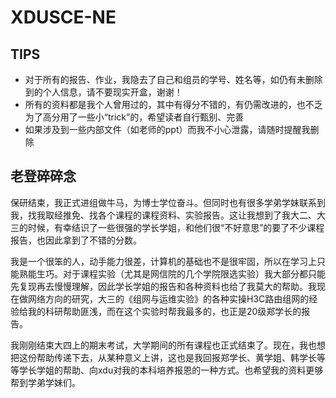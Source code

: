 # XDUSCE-NE

## TIPS

- 对于所有的报告、作业，我隐去了自己和组员的学号、姓名等，如仍有未删除到的个人信息，请不要现实开盒，谢谢！
- 所有的资料都是我个人曾用过的，其中有得分不错的，有仍需改进的，也不乏为了高分用了一些小“trick”的，希望读者自行甄别、完善
- 如果涉及到一些内部文件（如老师的ppt）而我不小心泄露，请随时提醒我删除


## 老登碎碎念

​保研结束，我正式进组做牛马，为博士学位奋斗。但同时也有很多学弟学妹联系到我，找我取经推免、找各个课程的课程资料、实验报告。这让我想到了我大二、大三的时候，有幸结识了一些很强的学长学姐，和他们很“不好意思”的要了不少课程报告，也因此拿到了不错的分数。

​我是一个很笨的人，动手能力很差，计算机的基础也不是很牢固，所以在学习上只能熟能生巧。对于课程实验（尤其是网信院的几个学院限选实验）我大部分都只能先复现再去慢慢理解，因此学长学姐的报告和各种资料也给了我莫大的帮助。我现在做网络方向的研究，大三的《组网与运维实验》的各种实操H3C路由组网的经验给我的科研帮助匪浅，而在这个实验时帮我最多的，也正是20级郑学长的报告。

​我刚刚结束大四上的期末考试，大学期间的所有课程也正式结束了。现在，我也想把这份帮助传递下去，从某种意义上讲，这也是我回报郑学长、黄学姐、韩学长等等学长学姐的帮助、向xdu对我的本科培养报恩的一种方式。也希望我的资料更够帮到学弟学妹们。
